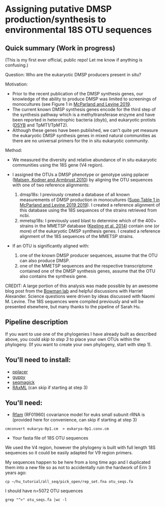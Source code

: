 # Assigning putative DMSP production/synthesis to environmental 18S OTU sequences

## Quick summary (Work in progress)
(This is my first ever official, public repo! Let me know if anything is confusing.)

Question: Who are the eukaryotic DMSP producers present in situ?

Motivation:
- Prior to the recent publication of the DMSP synthesis genes, our knowledge of the ability to produce DMSP was limited to screenings of monocultures (see Figure 1 in [McParland and Levine 2019]((https://aslopubs.onlinelibrary.wiley.com/doi/full/10.1002/lno.11076)).
- The current known DMSP synthesis genes encode for the third step of the synthesis pathway which is a methyltransferase enzyme and have been reported in heterotrophic bacteria (dsyb), and eukaryotic protists ([DSYB](https://www.nature.com/articles/s41564-018-0119-5) and TpMT1/TpMT2).
- Although these genes have been published, we can't quite yet measure the eukaryotic DMSP synthesis genes in mixed natural communities as there are no universal primers for the in situ eukaryotic community.

Method:
- We measured the diversity and relative abundance of in situ eukaryotic communities using the 18S gene (V4 region).
- I assigned the OTUs a DMSP phenotype or genotype using pplacer ([Matsen, Kodner and Armbrust 2010](https://matsen.fhcrc.org/papers/matsen2010pplacer.pdf)) by aligning the OTU sequences with one of two reference alignments:
	1. dmsp18s: I previously created a database of all known measurements of DMSP production in monocultures ([Supp Table 1 in McParland and Levine 2019 2019](https://aslopubs.onlinelibrary.wiley.com/doi/full/10.1002/lno.11076)). I created a reference alignment of this database using the 18S sequences of the strains retrieved from ncbi.
	2. mmetsp18s: I previously used blast to determine which of the 400+ strains in the MMETSP database ([Keeling et al. 2014](https://journals.plos.org/plosbiology/article?id=10.1371/journal.pbio.1001889)) contain one (or more) of the eukaryotic DMSP synthesis genes. I created a reference alignment of the 18S sequences of the MMETSP strains.

- If an OTU is significantly aligned with:
	1. one of the known DMSP producer sequences, assume that the OTU can also produce DMSP.
	2. one of the MMETSP sequences and the respective transcriptome contained one of the DMSP synthesis genes, assume that the OTU also contains the synthesis gene.

CREDIT: 
A large portion of this analysis was made possible by an awesome blog post from the [Bowman lab](https://www.polarmicrobes.org/phylogenetic-placement-re-re-visited/) and  helpful discussions with Harriet Alexander. Science questions were driven by ideas discussed with Naomi M. Levine. The 18S sequences were compiled previously and will be presented elsewhere, but many thanks to the pipeline of Sarah Hu.


## Pipeline description 

If you want to use one of the phylogenies I have already built as described above, you could *skip to step 3* to place your own OTUs within the phylogeny. (If you want to create your own phylogeny, start with step 1).

## You'll need to install:
- [pplacer](https://matsen.fhcrc.org/pplacer/)
- [guppy](https://matsen.github.io/pplacer/generated_rst/guppy.html)
- [seqmagick](http://fhcrc.github.io/seqmagick/)
- [RAxML](https://cme.h-its.org/exelixis/web/software/raxml/) (can skip if starting at step 3)

## You'll need:
- [Rfam](https://rfam.xfam.org/family/RF01960) (RF01960) covariance model for euks small subunit rRNA is (provided here for convenience, can skip if starting at step 3)
```
cmconvert eukarya-0p1.cm  > eukarya-0p1.conv.cm
```
- Your fasta file of 18S OTU sequences

We used the V4 region, however the phylogeny is built with full length 18S sequences so it could be easily adapted for V9 region primers.

My sequences happen to be here from a long time ago and I duplicated them into a new file so as not to accidentally ruin the hardwork of Erin 3 years ago:
```
cp ~/hu_tutorial/all_seq/pick_open/rep_set.fna otu_seqs.fa
```
I should have n=5072 OTU sequences
```
grep "^>" otu_seqs.fa |wc -l
```
